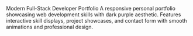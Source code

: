 Modern Full-Stack Developer Portfolio
A responsive personal portfolio showcasing web development skills with dark purple aesthetic. Features interactive skill displays, project showcases, and contact form with smooth animations and professional design.
